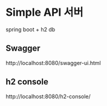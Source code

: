 # Simple API 서버
spring boot + h2 db

## Swagger
http://localhost:8080/swagger-ui.html  

## h2 console
http://localhost:8080/h2-console/
